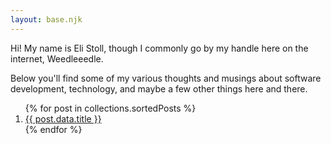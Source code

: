 ```yaml
---
layout: base.njk
---
```


Hi! My name is Eli Stoll, though I commonly go by my handle here on the internet, Weedleeedle.

Below you'll find some of my various thoughts and musings about software development, technology,
and maybe a few other things here and there.

<ol reversed>
{% for post in collections.sortedPosts %}
<li><a class="list-link" href="posts/{{ post.data.id }}/">{{ post.data.title }}</a></li>
{% endfor %}
</ol>

